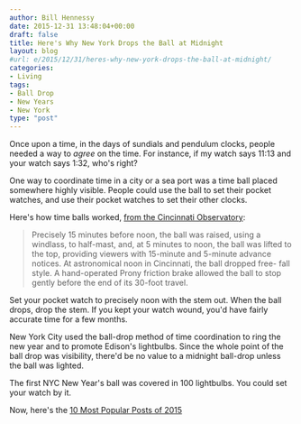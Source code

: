 ```yaml
---
author: Bill Hennessy
date: 2015-12-31 13:48:04+00:00
draft: false
title: Here's Why New York Drops the Ball at Midnight
layout: blog
#url: e/2015/12/31/heres-why-new-york-drops-the-ball-at-midnight/
categories:
- Living
tags:
- Ball Drop
- New Years
- New York
type: "post"
---
```


Once upon a time, in the days of sundials and pendulum clocks, people needed a way to _agree_ on the time. For instance, if my watch says 11:13 and your watch says 1:32, who's right?

One way to coordinate time in a city or a sea port was a time ball placed somewhere highly visible. People could use the ball to set their pocket watches, and use their pocket watches to set their other clocks.

Here's how time balls worked, [from the Cincinnati Observatory](https://www.cincinnatiobservatory.org/media/documents/How_Time_Balls_Worked.pdf):












> Precisely 15 minutes before noon, the ball was raised, using a windlass, to half-mast, and, at 5 minutes to noon, the ball was lifted to the top, providing viewers with 15-minute and 5-minute advance notices. At astronomical noon in Cincinnati, the ball dropped free- fall style. A hand-operated Prony friction brake allowed the ball to stop gently before the end of its 30-foot travel.


Set your pocket watch to precisely noon with the stem out. When the ball drops, drop the stem. If you kept your watch wound, you'd have fairly accurate time for a few months.

New York City used the ball-drop method of time coordination to ring the new year and to promote Edison's lightbulbs. Since the whole point of the ball drop was visibility, there'd be no value to a midnight ball-drop unless the ball was lighted.

The first NYC New Year's ball was covered in 100 lightbulbs. You could set your watch by it.

Now, here's the [10 Most Popular Posts of 2015](https://hennessysview.com/2015/12/23/top-10-posts-2015/)










